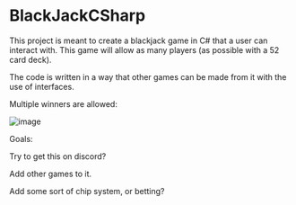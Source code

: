 # BlackJackCSharp

This project is meant to create a blackjack game in C# that a user can interact with.
This game will allow as many players (as possible with a 52 card deck).

The code is written in a way that other games can be made from it with the use of interfaces.

Multiple winners are allowed:


![image](https://github.com/SacredClay/BlackJackCSharp/assets/51277496/5dd828b9-226b-435c-bc08-1a163dc505fa)



Goals:

Try to get this on discord?

Add other games to it.

Add some sort of chip system, or betting?
